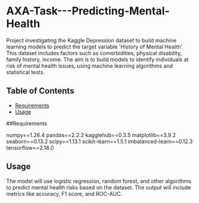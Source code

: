 # AXA-Task---Predicting-Mental-Health

Project investigating the Kaggle Depression dataset to build machine learning models to predict the target variable 'History of Mental Health'.
This dataset includes factors such as comorbidities, physical disability, family history, income. 
The aim is to build models to identify individuals at risk of mental health issues, using machine learning algorithms and statistical tests.

## Table of Contents

- [Requirements](#requirements)
- [Usage](#usage)

##Requirements

numpy==1.26.4
pandas==2.2.2
kagglehub==0.3.5
matplotlib==3.9.2
seaborn==0.13.2
scipy==1.13.1
scikit-learn==1.5.1
imbalanced-learn==0.12.3
tensorflow==2.18.0

## Usage

The model will use logistic regression, random forest, and other algorithms to predict mental health risks based on the dataset. The output will include metrics like accuracy, F1 score, and ROC-AUC.


